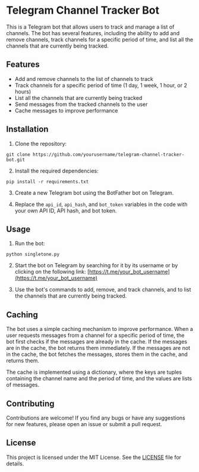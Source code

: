# Telegram Channel Tracker Bot

This is a Telegram bot that allows users to track and manage a list of channels. The bot has several features, including the ability to add and remove channels, track channels for a specific period of time, and list all the channels that are currently being tracked.

## Features

* Add and remove channels to the list of channels to track
* Track channels for a specific period of time (1 day, 1 week, 1 hour, or 2 hours)
* List all the channels that are currently being tracked
* Send messages from the tracked channels to the user
* Cache messages to improve performance

## Installation

1. Clone the repository:

```
git clone https://github.com/yourusername/telegram-channel-tracker-bot.git
```

2. Install the required dependencies:

```
pip install -r requirements.txt
```

3. Create a new Telegram bot using the BotFather bot on Telegram.

4. Replace the `api_id`, `api_hash`, and `bot_token` variables in the code with your own API ID, API hash, and bot token.

## Usage

1. Run the bot:

```
python singletone.py
```

2. Start the bot on Telegram by searching for it by its username or by clicking on the following link: [https://t.me/your_bot_username](https://t.me/your_bot_username)

3. Use the bot's commands to add, remove, and track channels, and to list the channels that are currently being tracked.

## Caching

The bot uses a simple caching mechanism to improve performance. When a user requests messages from a channel for a specific period of time, the bot first checks if the messages are already in the cache. If the messages are in the cache, the bot returns them immediately. If the messages are not in the cache, the bot fetches the messages, stores them in the cache, and returns them.

The cache is implemented using a dictionary, where the keys are tuples containing the channel name and the period of time, and the values are lists of messages.

## Contributing

Contributions are welcome! If you find any bugs or have any suggestions for new features, please open an issue or submit a pull request.

## License

This project is licensed under the MIT License. See the [LICENSE](LICENSE) file for details.
